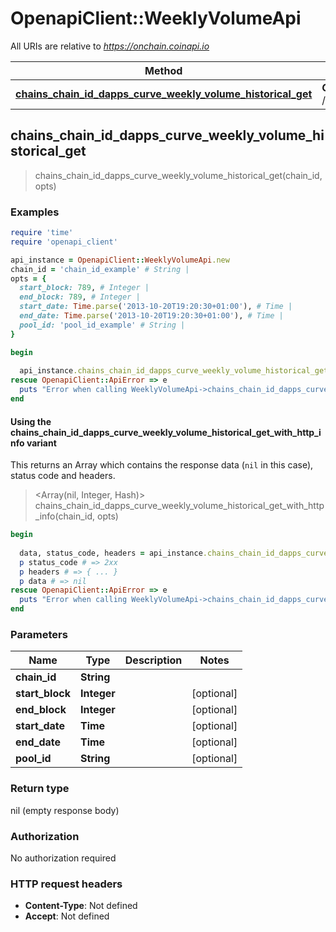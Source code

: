 # OpenapiClient::WeeklyVolumeApi

All URIs are relative to *https://onchain.coinapi.io*

| Method | HTTP request | Description |
| ------ | ------------ | ----------- |
| [**chains_chain_id_dapps_curve_weekly_volume_historical_get**](WeeklyVolumeApi.md#chains_chain_id_dapps_curve_weekly_volume_historical_get) | **GET** /chains/{chain_id}/dapps/curve/weeklyVolume/historical |  |


## chains_chain_id_dapps_curve_weekly_volume_historical_get

> chains_chain_id_dapps_curve_weekly_volume_historical_get(chain_id, opts)



### Examples

```ruby
require 'time'
require 'openapi_client'

api_instance = OpenapiClient::WeeklyVolumeApi.new
chain_id = 'chain_id_example' # String | 
opts = {
  start_block: 789, # Integer | 
  end_block: 789, # Integer | 
  start_date: Time.parse('2013-10-20T19:20:30+01:00'), # Time | 
  end_date: Time.parse('2013-10-20T19:20:30+01:00'), # Time | 
  pool_id: 'pool_id_example' # String | 
}

begin
  
  api_instance.chains_chain_id_dapps_curve_weekly_volume_historical_get(chain_id, opts)
rescue OpenapiClient::ApiError => e
  puts "Error when calling WeeklyVolumeApi->chains_chain_id_dapps_curve_weekly_volume_historical_get: #{e}"
end
```

#### Using the chains_chain_id_dapps_curve_weekly_volume_historical_get_with_http_info variant

This returns an Array which contains the response data (`nil` in this case), status code and headers.

> <Array(nil, Integer, Hash)> chains_chain_id_dapps_curve_weekly_volume_historical_get_with_http_info(chain_id, opts)

```ruby
begin
  
  data, status_code, headers = api_instance.chains_chain_id_dapps_curve_weekly_volume_historical_get_with_http_info(chain_id, opts)
  p status_code # => 2xx
  p headers # => { ... }
  p data # => nil
rescue OpenapiClient::ApiError => e
  puts "Error when calling WeeklyVolumeApi->chains_chain_id_dapps_curve_weekly_volume_historical_get_with_http_info: #{e}"
end
```

### Parameters

| Name | Type | Description | Notes |
| ---- | ---- | ----------- | ----- |
| **chain_id** | **String** |  |  |
| **start_block** | **Integer** |  | [optional] |
| **end_block** | **Integer** |  | [optional] |
| **start_date** | **Time** |  | [optional] |
| **end_date** | **Time** |  | [optional] |
| **pool_id** | **String** |  | [optional] |

### Return type

nil (empty response body)

### Authorization

No authorization required

### HTTP request headers

- **Content-Type**: Not defined
- **Accept**: Not defined

